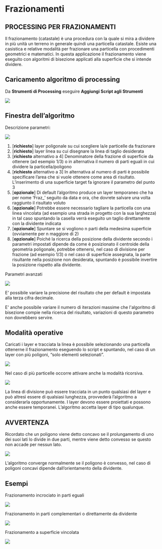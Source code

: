 # Frazionamenti

## PROCESSING PER FRAZIONAMENTI
Il frazionamento (catastale) è una procedura con la quale si mira a dividere in più unità un terreno in generale quindi una particella catastale.
Esiste una casistica e relative modalità per frazionare una particella con procedimenti geometrici e matematici.
In questa applicazione il frazionamento viene eseguito con algoritmi di bisezione applicati alla superficie che si intende dividere.

## Caricamento algoritmo di processing
	
Da **Strumenti di Processing** eseguire **Aggiungi Script agli Strumenti**

![](./imgs/img_01.png)

## Finestra dell’algoritmo

Descrizione parametri:

![](./imgs/img_02.png)

1. [**richiesto**] layer poligonale su cui scegliere la/e particelle da frazionare
2. [**richiesto**]  layer linea su cui disegnare la linea di taglio desiderata
3. [**richiesto** alternativo a 4] Denominatore della frazione di superficie da ottenere (ad esempio 1/3) o in alternativa il numero di parti eguali in cui dividere la particella/poligono
4. [**richiesto** alternativo a 3] In alternativa al numero di parti è possibile specificare l’area che si vuole ottenere come area di risultato. 
L’inserimento di una superficie target fa ignorare il parametro del punto 3
5. [**opzionale**] Di default l’algoritmo produce un layer temporaneo che ha per nome ‘Fraz_’ seguito da data e ora, che dovrete salvare una volta raggiunto il risultato voluto
6. [**opzionale**] Potrebbe essere necessario tagliare la particella con una linea vincolata (ad esempio una strada in progetto con la sua larghezza) in tal caso spuntando la casella verrà eseguito un taglio direttamente con la dividente indicata
7. [**opzionale**] Spuntare se si vogliono n parti della medesima superficie (ovviamente per n maggiore di 2) 
8. [**opzionale**] Poiché la ricerca della posizione della dividente secondo i parametri impostati dipende da come è posizionato il centroide della geometria poligonale, potrebbe ottenersi, nel caso di divisione per frazione (ad esempio 1/3) o nel caso di superficie assegnata, la parte risultante nella posizione non desiderata, spuntando è possibile invertire la posizione rispetto alla dividente.

Parametri avanzati

![](./imgs/img_06.png)

E' possibile variare la precisione del risultato che per default è impostata alla terza cifra decimale.

E' anche possibile variare il numero di iterazioni massime che l'algoritmo di bisezione compie nella ricerca del risultato, variazioni di questo parametro non dovrebbero servire.

## Modalità operative
	
Caricati i layer e tracciata la linea è possibile selezionando una particella ottenerne il frazionamento eseguendo lo script e spuntando, nel caso di un layer con più poligoni, “solo elementi selezionati”.

![](./imgs/img_03.png)

Nel caso di più particelle occorre attivare anche la modalità ricorsiva.

![](./imgs/img_04.png)

La linea di divisione può essere tracciata in un punto qualsiasi del layer e può altresì essere di qualsiasi lunghezza, provvederà l’algoritmo a considerarla opportunamente.
I layer devono essere proiettati e possono anche essere temporanei.
L’algoritmo accetta layer di tipo qualunque.

## AVVERTENZA

Ricordato che un poligono viene detto concavo se il prolungamento di uno dei suoi lati lo divide in due parti, mentre viene detto convesso se questo non accade per nessun lato.

![](./imgs/img_05.png)

L’algoritmo converge normalmente se il poligono è convesso, nel caso di poligoni concavi dipende dall’orientamento della dividente.

## Esempi

Frazionamento incrociato in parti eguali

[![](./imgs/esempio1.PNG)](https://youtu.be/sPACEtsRn6M "Primo Esempio")

Frazionamento in parti complementari o direttamente da dividente

[![](./imgs/esempio2.png)](https://youtu.be/XRjeuAj3QAA "Secondo esempio")


Frazionamento a superficie vincolata

[![](./imgs/esempio3.png)](https://youtu.be/RHOEGsowpWU "Terzo esempio")
